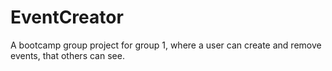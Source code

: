 # EventCreator
A bootcamp group project for group 1, where a user can create and remove events, that others can see.
